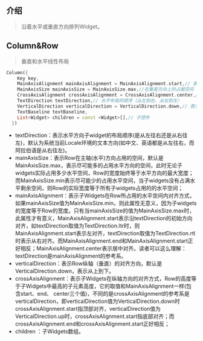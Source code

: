 ## 介绍
> 沿着水平或垂直方向排列Widget。

## Column&Row
> 垂直和水平线性布局

```dart
Column({
    Key key,
    MainAxisAlignment mainAxisAlignment = MainAxisAlignment.start,// 表示子Widgets在Column所占用的水平空间内对齐方式
    MainAxisSize mainAxisSize = MainAxisSize.max,//在垂直方向上的占据空间
    CrossAxisAlignment crossAxisAlignment = CrossAxisAlignment.center,// 表示子Widgets在纵轴方向的对齐方式
    TextDirection textDirection,// 水平布局的顺序（从左到右、从右到左）
    VerticalDirection verticalDirection = VerticalDirection.down,// 表示Column纵轴（垂直）的对齐方向
    TextBaseline textBaseline,
    List<Widget> children = const <Widget>[],// 子控件
  }) 
```
- textDirection：表示水平方向子widget的布局顺序(是从左往右还是从右往左)，默认为系统当前Locale环境的文本方向(如中文、英语都是从左往右，而阿拉伯语是从右往左)。
- mainAxisSize：表示Row在主轴(水平)方向占用的空间，默认是MainAxisSize.max，表示尽可能多的占用水平方向的空间，此时无论子widgets实际占用多少水平空间，Row的宽度始终等于水平方向的最大宽度；而MainAxisSize.min表示尽可能少的占用水平空间，当子widgets没有占满水平剩余空间，则Row的实际宽度等于所有子widgets占用的的水平空间；
- mainAxisAlignment：表示子Widgets在Row所占用的水平空间内对齐方式，如果mainAxisSize值为MainAxisSize.min，则此属性无意义，因为子widgets的宽度等于Row的宽度。只有当mainAxisSize的值为MainAxisSize.max时，此属性才有意义，MainAxisAlignment.start表示沿textDirection的初始方向对齐，如textDirection取值为TextDirection.ltr时，则MainAxisAlignment.start表示左对齐，textDirection取值为TextDirection.rtl时表示从右对齐。而MainAxisAlignment.end和MainAxisAlignment.start正好相反；MainAxisAlignment.center表示居中对齐。读者可以这么理解：textDirection是mainAxisAlignment的参考系。
- verticalDirection：表示Row纵轴（垂直）的对齐方向，默认是VerticalDirection.down，表示从上到下。
- crossAxisAlignment：表示子Widgets在纵轴方向的对齐方式，Row的高度等于子Widgets中最高的子元素高度，它的取值和MainAxisAlignment一样(包含start、end、 center三个值)，不同的是crossAxisAlignment的参考系是verticalDirection，即verticalDirection值为VerticalDirection.down时crossAxisAlignment.start指顶部对齐，verticalDirection值为VerticalDirection.up时，crossAxisAlignment.start指底部对齐；而crossAxisAlignment.end和crossAxisAlignment.start正好相反；
- children ：子Widgets数组。